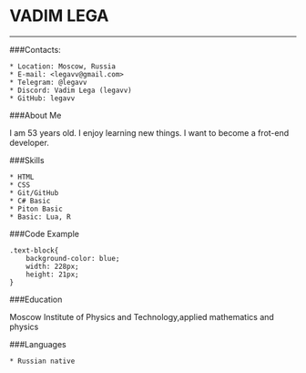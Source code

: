 # VADIM LEGA
________________________________________________

###Contacts:

    * Location: Moscow, Russia
    * E-mail: <legavv@gmail.com>
    * Telegram: @legavv
    * Discord: Vadim Lega (legavv)
    * GitHub: legavv

###About Me

I am 53 years old. I enjoy learning new things. I want to become a frot-end developer.

###Skills

    * HTML
    * CSS
    * Git/GitHub
    * C# Basic
    * Piton Basic
    * Basic: Lua, R

###Code Example

```
.text-block{
    background-color: blue;
    width: 228px;
    height: 21px;
}
```

###Education

 Moscow Institute of Physics and Technology,applied mathematics and physics

###Languages

    * Russian native
